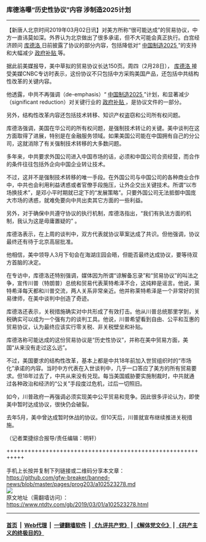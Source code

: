 ### 库德洛曝“历史性协议”内容 涉制造2025计划
------------------------

<div class="post_content">
 <p>
  【新唐人北京时间2019年03月02日讯】对美方所称“很可能达成”的贸易协议，中方一直讳莫如深。外界认为北京做出了很多承诺，但不大可能会真正执行。白宫经济顾问
  <a href="https://www.ntdtv.com/gb/库德洛.htm">
   库德洛
  </a>
  日前披露了协议的部分内容，包括降低对“
  <a href="https://www.ntdtv.com/gb/中国制造2025.htm">
   中国制造2025
  </a>
  ”的支持和大幅减少
  <a href="https://www.ntdtv.com/gb/政府补贴.htm">
   政府补贴
  </a>
  等。
 </p>
 <p>
  据此前美媒报导，美中草拟的贸易协议长达150页。周四（2月28日），
  <a href="https://www.ntdtv.com/gb/库德洛.htm">
   库德洛
  </a>
  接受美媒CNBC专访时表示，这份协议不只包括中方采购美国产品，还包括中共结构性改革的关键内容。
 </p>
 <p>
  他透露，中共不再强调（de-emphasis）“
  <a href="https://www.ntdtv.com/gb/中国制造2025.htm">
   中国制造2025
  </a>
  ”计划，和显著减少（significant reduction）对关键行业的
  <a href="https://www.ntdtv.com/gb/政府补贴.htm">
   政府补贴
  </a>
  ，是协议文件的一部分。
 </p>
 <p>
  另外，结构性改革内容还包括技术转移、知识产权盗窃和公司所有权问题。
 </p>
 <p>
  库德洛强调，美国在华公司的所有权问题，是强制技术转让的关键。美中谈判在这方面取得了进展，特别是在金融服务领域。如果美国公司能在中国拥有自己的分公司，这就消除了有关强制技术转移的大多数问题。
 </p>
 <p>
  多年来，中共要求外国公司进入中国市场的话，必须和中国公司合资经营，而合作的条件往往包括外企向中国企业转让技术。
 </p>
 <p>
  不过，这并不是强制技术转移的唯一手段。在外国公司与中国公司的各种商业合作中，中共也会利用利益诱惑或者官僚手段施压，让外企交出关键技术。所谓“以市场换技术”，是邓小平时期就已定下的“发展策略”。只要外国公司无法抵御中国庞大市场的诱惑，就难免要向中共出卖其它方面的一些利益。
 </p>
 <p>
  另外，对于确保中共遵守协议的执行机制，库德洛指出，“我们有执法方面的机制，我认为这是毋庸置疑的” 。
 </p>
 <p>
  库德洛表示，在上周的谈判中，双方代表就协议草案达成了共识。但他强调，协议最终还有待于北京高层批准。
 </p>
 <p>
  他相信，美中领导人3月下旬会在海湖庄园会晤，但能否最终达成协议，要等待双方首脑的决定。
 </p>
 <p>
  在专访中，库德洛还特别强调，媒体因为所谓“谅解备忘录”和“贸易协议”的叫法之争，宣传川普（特朗普）总统和贸易代表莱特希泽不合，这纯粹是谣言。他说，莱特希泽每天都和川普交流，两人关系非常亲近。他并称莱特希泽是一个非常好的贸易律师，在美中谈判中创造了奇迹。
 </p>
 <p>
  库德洛还表示，关税措施确实对中共形成了有效打击。他从川普总统那里学到，关税确实可以成为一个强有力的谈判工具。他说，川普希望看到自由、公平和互惠的贸易协议，认为最终应该实行零关税、非关税壁垒和补贴。
 </p>
 <p>
  库德洛称可能达成的这份贸易协议是“历史性协议”，并称在美中贸易方面，美国“从来没有走过这么远”。
 </p>
 <p>
  不过，美国要求的结构性改革，基本上都是中共18年前加入世贸组织时的“市场化”承诺的内容。当时中方代表在入世谈判中，几乎一口答应了美方的所有贸易要求。但18年过去了，中共从来没有兑现。每当美国威胁要实施制裁时，中共就通过各种政治和经济的“公关”手段度过危机，过后一切照旧。
 </p>
 <p>
  如今，川普政府一再强调必须实现美中公平贸易和竞争。因此很多评论认为，即使美中暂时达成协议，很快仍会破裂。
 </p>
 <p>
  去年5月，美中曾达成暂时休战的协议。但10天后，川普就宣布继续推进关税措施。
 </p>
 <p>
  （记者栗捷综合报导/责任编辑：明轩）
 </p>
 <div class="single_ad">
 </div>
</div>

+++++++++++++++++++++++++++++++++++++++++++++++++++++++++++<br/><br/>
手机上长按并复制下列链接或二维码分享本文章：<br/>
https://github.com/gfw-breaker/banned-news/blob/master/pages/prog203/a102523278.md <br/>
<a href='https://github.com/gfw-breaker/banned-news/blob/master/pages/prog203/a102523278.md'><img src='https://github.com/gfw-breaker/banned-news/blob/master/pages/prog203/a102523278.md.png'/></a> <br/>
原文地址（需翻墙访问）：https://www.ntdtv.com/gb/2019/03/01/a102523278.html


------------------------
#### [首页](https://github.com/gfw-breaker/banned-news/blob/master/README.md) &nbsp;|&nbsp; [Web代理](https://github.com/labour-camp/helloworld) &nbsp;|&nbsp; [一键翻墙软件](https://github.com/gfw-breaker/nogfw/blob/master/README.md) &nbsp;| [《九评共产党》](https://github.com/gfw-breaker/9ping.md/blob/master/README.md#九评之一评共产党是什么) | [《解体党文化》](https://github.com/gfw-breaker/jtdwh.md/blob/master/README.md) | [《共产主义的终极目的》](https://github.com/gfw-breaker/gczydzjmd.md/blob/master/README.md)

